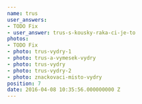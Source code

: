 ```yaml
---
name: trus
user_answers:
- TODO Fix
- user_answer: trus-s-kousky-raka-ci-je-to
photos:
- TODO Fix
- photo: trus-vydry-1
- photo: trus-a-vymesek-vydry
- photo: trus-vydry
- photo: trus-vydry-2
- photo: znackovaci-misto-vydry
position: 7
date: 2016-04-08 10:35:56.000000000 Z
---
```


